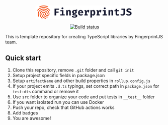 <p align="center">
  <a href="https://fingerprintjs.com">
    <img src="resources/logo.svg" alt="FingerprintJS" width="312px" />
  </a>
</p>
<p align="center">
  <a href="https://github.com/fingerprintjs/library-template-typescript/actions/workflows/build.yml">
    <img src="https://github.com/fingerprintjs/library-template-typescript/actions/workflows/build.yml/badge.svg" alt="Build status">
  </a>
</p>
This is template repository for creating TypeScript libraries by FingerprintJS team.

## Quick start

1. Clone this repository, remove `.git` folder and call `git init`
2. Setup project specific fields in package.json
3. Setup `artifactName` and other build properties in `rollup.config.js`
4. If your project emits `.d.ts` typings, set correct path in `package.json` for `test:dts` command or remove it 
5. Use `src` folder to organize your code and put tests in `__test__` folder
6. If you want isolated run you can use Docker
7. Push your repo, check that GitHub actions works
8. Add badges
9. You are awesome!

